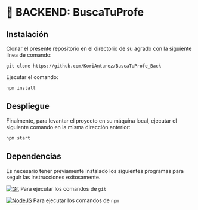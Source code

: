 # 📝 BACKEND: BuscaTuProfe

## Instalación

Clonar el presente repositorio en el directorio de su agrado con la siguiente línea de comando:

```
git clone https://github.com/KoriAntunez/BuscaTuProfe_Back
```

Ejecutar el comando:

```
npm install
```

## Despliegue

Finalmente, para levantar el proyecto en su máquina local, ejecutar el siguiente comando en la misma dirección anterior:

```
npm start
```

## Dependencias

Es necesario tener previamente instalado los siguientes programas para seguir las instrucciones exitosamente.

[![Git](https://img.shields.io/badge/git-%23F05033.svg?style=for-the-badge&logo=git&logoColor=white)](https://git-scm.com) Para ejecutar los comandos de `git`

[![NodeJS](https://img.shields.io/badge/Node.js-43853D?style=for-the-badge&logo=node.js&logoColor=white)](https://nodejs.org/es/) Para ejecutar los comandos de `npm`
